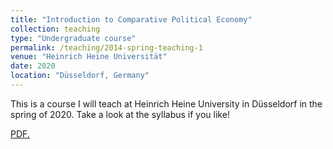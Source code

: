 ```yaml
---
title: "Introduction to Comparative Political Economy"
collection: teaching
type: "Undergraduate course"
permalink: /teaching/2014-spring-teaching-1
venue: "Heinrich Heine Universität"
date: 2020
location: "Düsseldorf, Germany"
---
```


This is a course I will teach at Heinrich Heine University in Düsseldorf in the spring of 2020. Take a look at the syllabus if you like!


<a href="https://github.com/tseidl/timoseidl/raw/master/syllabus_CPE_Seidl.pdf" target="_blank">PDF.</a>
